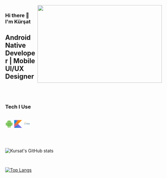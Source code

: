 <img src="https://media.giphy.com/media/3oEjI1erPMTMBFmNHi/giphy.gif?cid=ecf05e47kh5ke7pr56n4jb6452u71bvrjsuvjpuzs80b251h&rid=giphy.gif&ct=g" align="right" width="400" height="250">

### Hi there 👋 I'm Kürşat

##  Android Native Developer | Mobile UI/UX Designer

<br> <br>
###  Tech I Use

<br> 

<img src = "https://raw.githubusercontent.com/github/explore/80688e429a7d4ef2fca1e82350fe8e3517d3494d/topics/android/android.png" width = "25" height = "25">

<img src = "https://raw.githubusercontent.com/github/explore/80688e429a7d4ef2fca1e82350fe8e3517d3494d/topics/kotlin/kotlin.png" width = "25" height = "25">
<img src = "https://raw.githubusercontent.com/github/explore/80688e429a7d4ef2fca1e82350fe8e3517d3494d/topics/java/java.png" width = "25" height = "25">

<br> <br>

![Kursat's GitHub stats](https://github-readme-stats.vercel.app/api?username=DrHistory&show_icons=true&theme=radical)


<br>

[![Top Langs](https://github-readme-stats.vercel.app/api/top-langs/?username=DrHistory&layout=compact)](https://github.com/DrHistory/github-readme-stats)
